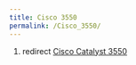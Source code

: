 ```yaml
---
title: Cisco 3550
permalink: /Cisco_3550/
---
```


1.  redirect [Cisco Catalyst 3550](/Cisco_Catalyst_3550 "wikilink")
